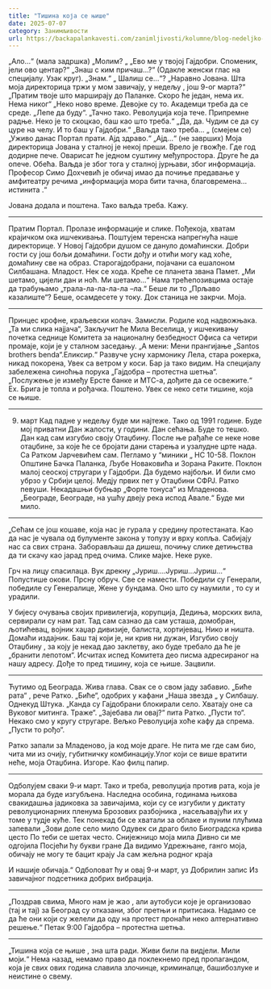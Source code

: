 ```yaml
---
title: "Тишина која се њише"
date: 2025-07-07
category: Занимљивости
url: https://backapalankavesti.com/zanimljivosti/kolumne/blog-nedeljko-bacina/tisina-koja-se-njise/
---
```


„Ало…“ (мала задршка)
„Молим? „
„Ево ме у твојој Гајдобри. Споменик, јели ово центар?“
„Знаш с ким причаш…?“ (Одакле женски глас на специјалу. Узак круг).
„Знам.“ „ Шалиш се…“?
„Наравно Јована. Шта моја директорица тржи у мом завичају, у недељу , још 9-ог марта?“
„Пратим твоје што марширају до Паланке. Скоро ће један, нема их. Нема никог“
„Неко ново време. Девојке су то. Академци треба да се среде.
„Лепе да буду“.
„Тачно тако. Револуција која тече. Припремне радње. Неко је то скоцкао, баш као што треба.“
„Да, да. Чудим се да су цуре на челу. И то баш у Гајдобри.“
„Ваљда тако треба… „ (смејем се)
„Уживо данас Портал прати. Ајд здраво.“
„Ајд…“ (не заврших)
Моја директорица Јована у сталној је некој преши.
Врело је гвожђе. Где год додирне пече.
Оварисат ће једном суштину међупростора.
Друге ће да опече. Обећа.
Ваљда је због тога у сталној јурњави, због информација.
Професор Симо Дохчевић је обичај имао да почиње предавање
у амфитеатру речима „информација мора бити тачна, благовремена…истинита .“

Јована додала и поштена. Тако ваљда треба. Кажу.

***

Пратим Портал. Пролазе информације и слике.
Пођекоја, хватам крајичком ока ишчекивања.
Поштујем теренска напрегнућа наше директорице.
У Новој Гајдобри душом се дануло домаћински.
Добри гости су још бољи домаћини.
Гости дођу и отићи могу кад хоће, домаћину све на образ.
Старогајдобрани, појачани са ешалоном Силбашана. Младост.
Нек се хода.
Креће се планета звана Памет.
„Ми шетамо, цијели дан и ноћ.
Ми шетамо…“
Нама трећепозивцима остаје да трабуњамо
„трала-ла-ла-ла-ла –ла.“
Беше ли то „Прљаво казалиште“?
Беше, осамдесете у току. Док станица не закрчи.
Моја.

***

Принцес крофне, краљевски колач.
Замисли. Родиле код надвожњака.
„Та ми слика најјача“,
Закључит ће Мила Веселица, у ишчекивању почетка седнице
Комитета за националну безбедност Офиса са четири промаје,
који је у сталном заседању.
„А мени: Мени прангијање „Santos brothers benda“.Еликсир.“
Развуче усну хармонику Лела, стара рокерка, никад покорена, Увек са ветром у коси.
Бар ја тако видим.
На специјалу забележена синоћња порука
„Гајдобра – протестна шетња“.
„Послужење је између Ерсте банке и МТС-а, дођите да се освежите.“
Ех. Брига је топла и рођачка. Поштено.
Увек се неко сети тишине, која се њише.

***

9. март
Кад падне у недељу буде ми најтеже. Тако од 1991 године.
Буде мој приватни Дан жалости, у години. Дан сећања.
Буде то тешко. Дан кад сам изгубио своју Отаџбину.
После ње рађаће се неке нове отаџбине, за које ће се бројати
дани старења и узалудне црте нада.
Са Ратком Јарчевићем сам. Пегламо у “миники „ НС 10-58.
Поклон Општине Бачка Паланка, Љубе Новаковића и Зорана Раките.
Поклон малој сеоској стругари у Гајдобри.
Да будемо најбољи. И били смо убрзо у Србији целој.
Медју првих пет у Отаџбини СФРЈ. Ратко певуши.
Некадашњи бубњар „Форте тонуса“ из Младенова.
„Београде, Београде, на ушћу двеју река испод Авале.“
Буде ми мило.

***

„Сећам се још кошаве, која нас је гурала у средину протестаната.
Као да нас је чувала од булументе закона у топузу и врху копља.
Сабијају нас са свих страна. Заборављаш да дишеш, почињу слике
детињства да ти скачу као јарад пред очима. Слике мајке. Неке руке.

Грч на лицу спасилаца. Вук дрекну „Јуриш….Јуриш…Јуриш…“
Попустише окови. Прсну обруч. Све се намести.
Победили су Генерали, победиле су Генералице,
Жене у бундама. Оно што су наумили , то су и урадили.

У бијесу очувања својих привилегија, корупција, Дедиња,
морских вила, сервирали су нам рат.
Тад сам сазнао да сам усташа, домобран, љотићевац,
војник хаџар дивизије, балиста, хортијевац. Нико и ништа.
Домаћи издајник. Баш тај који је, ни крив ни дужан,
Изгубио своју Отаџбину , за коју је некад дао заклетву,
ако буде требало да ће је „бранити лепотом“.
Исчитах испед Комитета део писма адресираног на нашу адресу.
Дође то пред тишину, која се њише. Зацвили.

***

Ћутимо од Београда. Жива глава.
Свак се о свом јаду забавио.
„Биће рата“ , рече Ратко.
„Биће“, одобрих у кафани „Наша звезда „ у Силбашу.
Однекуд Штука.
„Канда су Гајдобрани блокирали село.
Хватају оне са Вуковог митинга. Траже“.
„Зајебава ли овај?“ пита Ратко. „Пусти то“.
Некако смо у кругу стругаре. Вељко Револуција
хоће кафу да спрема.
„Пусти то рођо“.

Ратко запали за Младеново, ја код моје драге.
Не пита ме где сам био, чита ми из очију,
губитничку комбинацију.Улог који се више вратити неће,
моја Отаџбина. Изгоре. Као филц папир.

***

Одболујем сваки 9-и март.
Тако и треба, револуција против рата, која је морала да буде
изгубљена. Наследна особина, годинама њихова свакидашња
јадиковка за завичајима, који су се изгубили у диктату
револуционарних пленума Брозових разбојника ,
насељавајући их у томе у тудје куће. Тек понекад би
се хватали за облаке и пуним плућима запевали
„Зови доле село мило
Одувек си драго било
Биоградска крива цесто
По теби се шетах често.
Снијежницо моја мила
Дивно си ме одгојила
Посјећи ћу букви гране
Да видимо Удрежњане,
ганго моја, обичају
не могу те бацит крају
Ја сам жељна родног краја

И нашије обичаја.“
Одболоват ћу и овај 9-и март, уз Добрилин запис
Из завичајног подсетника добрих вибрација.

***

„Поздрав свима,
Много нам је жао , али аутобуси које је организовао (тај и тај)
за Београд су отказани, због претњи и притисака.
Надамо се да ће они који су желели да оду
на протест пронаћи неко алтернативно решење.“
Петак 9:00
Гајдобра – протестна шетња.

***

„Тишина која се њише , зна шта ради.
Живи били па видјели. Мили моји.“
Нема назад, немамо право да поклекнемо
пред пропагандом, која је свих ових година
славила злочинце, криминалце,
башибозлуке и неистине о свему.
